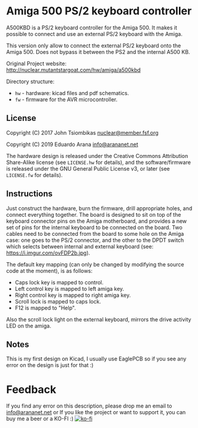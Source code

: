 Amiga 500 PS/2 keyboard controller
==================================

A500KBD is a PS/2 keyboard controller for the Amiga 500. It makes it
possible to connect and use an external PS/2 keyboard with the Amiga.

This version only allow to connect the external PS/2 keyboard onto the Amiga 500. Does not bypass it between the PS2 and the internal A500 KB.

Original Project website: http://nuclear.mutantstargoat.com/hw/amiga/a500kbd

Directory structure:

  * `hw` - hardware: kicad files and pdf schematics.
  * `fw` - firmware for the AVR microcontroller.

License
-------
Copyright (C) 2017 John Tsiombikas <nuclear@member.fsf.org>

Copyright (C) 2019 Eduardo Arana <info@arananet.net>

The hardware design is released under the Creative Commons Attribution Share-Alike license (see `LICENSE.hw` for details), and the
software/firmware is released under the GNU General Public License v3, or later (see `LICENSE.fw` for details).

Instructions
------------
Just construct the hardware, burn the firmware, drill appropriate holes, and
connect everything together. The board is designed to sit on top of the keyboard
connector pins on the Amiga motherboard, and provides a new set of pins for the
internal keyboard to be connected on the board. Two cables need to be connected
from the board to some hole on the Amiga case: one goes to the PS/2 connector,
and the other to the DPDT switch which selects between internal and external
keyboard (see: https://i.imgur.com/ovFDP2b.jpg).

The default key mapping (can only be changed by modifying the source code at the
moment), is as follows:

  * Caps lock key is mapped to control.
  * Left control key is mapped to left amiga key.
  * Right control key is mapped to right amiga key.
  * Scroll lock is mapped to caps lock.
  * F12 is mapped to "Help".

Also the scroll lock light on the external keyboard, mirrors the drive activity
LED on the amiga.


Notes
------------

This is my first design on Kicad, I usually use EaglePCB so if you see any error on the design is just for that :)

# Feedback

If you find any error on this description, please drop me an email to info@arananet.net or If you like the project or want to support it, you can buy me a beer or a KO-FI :) 
[![ko-fi](https://www.ko-fi.com/img/githubbutton_sm.svg)](https://ko-fi.com/H2H51MPWG)
